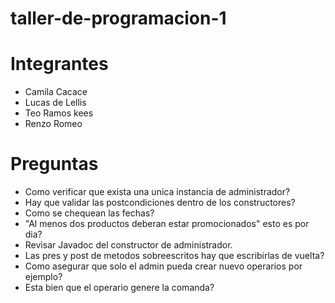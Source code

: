 # taller-de-programacion-1

# Integrantes
- Camila Cacace
- Lucas de Lellis
- Teo Ramos kees
- Renzo Romeo

# Preguntas
- Como verificar que exista una unica instancia de administrador?
- Hay que validar las postcondiciones dentro de los constructores?
- Como se chequean las fechas?
- "Al menos dos productos deberan estar promocionados" esto es por dia?
- Revisar Javadoc del constructor de administrador.
- Las pres y post de metodos sobreescritos hay que escribirlas de vuelta?
- Como asegurar que solo el admin pueda crear nuevo operarios por ejemplo?
- Esta bien que el operario genere la comanda?